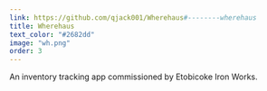 ```yaml
---
link: https://github.com/qjack001/Wherehaus#--------wherehaus
title: Wherehaus
text_color: "#2682dd"
image: "wh.png"
order: 3
---
```

An inventory tracking app commissioned by Etobicoke Iron Works.